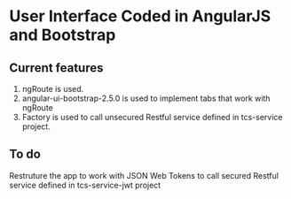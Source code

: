 # User Interface Coded in AngularJS and Bootstrap

## Current features
1. ngRoute is used.
2. angular-ui-bootstrap-2.5.0 is used to implement tabs that work with ngRoute
3. Factory is used to call unsecured Restful service defined in tcs-service project.


## To do
Restruture the app to work with JSON Web Tokens to call secured Restful service defined in tcs-service-jwt project
